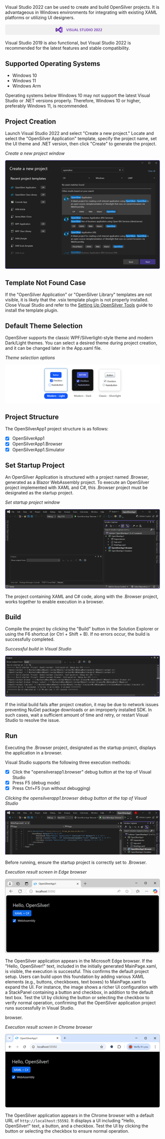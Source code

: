Visual Studio 2022 can be used to create and build OpenSilver projects. It is advantageous in Windows environments for integrating with existing XAML platforms or utilizing UI designers.



![image](https://raw.githubusercontent.com/UserwareDocumentation/userware-docs/main/images/20882385ba2040b6b67701248415ba3d.png)

Visual Studio 2019 is also functional, but Visual Studio 2022 is recommended for the latest features and stable compatibility.

## Supported Operating Systems  
- Windows 10  
- Windows 11  
- Windows Arm  

Operating systems below Windows 10 may not support the latest Visual Studio or .NET versions properly. Therefore, Windows 10 or higher, preferably Windows 11, is recommended.

## Project Creation  
Launch Visual Studio 2022 and select "Create a new project." Locate and select the "OpenSilver Application" template, specify the project name, set the UI theme and .NET version, then click "Create" to generate the project.

_Create a new project window_

![image](https://raw.githubusercontent.com/UserwareDocumentation/userware-docs/main/images/8f281291c22f4cbc8a4ca3b5ab55aa40.png)

## Template Not Found Case  
If the "OpenSilver Application" or "OpenSilver Library" templates are not visible, it is likely that the .vsix template plugin is not properly installed. Close Visual Studio and refer to the [Setting Up OpenSilver Tools](https://opensilver.net/tools) guide to install the template plugin.

## Default Theme Selection  
OpenSilver supports the classic WPF/Silverlight-style theme and modern Dark/Light themes. You can select a desired theme during project creation, and it can be changed later in the App.xaml file.

_Theme selection options_

![image](https://raw.githubusercontent.com/UserwareDocumentation/userware-docs/main/images/1b5fbffaf04246fcb8e86265f06015e6.png)

## Project Structure  
The OpenSilverApp1 project structure is as follows:  
- [x] OpenSilverApp1  
- [x] OpenSilverApp1.Browser  
- [x] OpenSilverApp1.Simulator  

## Set Startup Project  
An OpenSilver Application is structured with a project named .Browser, generated as a Blazor WebAssembly project. To execute an OpenSilver project implemented with XAML and C#, this .Browser project must be designated as the startup project.

_Set startup project window_

![image](https://raw.githubusercontent.com/UserwareDocumentation/userware-docs/main/images/e70dd81b1756492cb790553a53601460.png)

The project containing XAML and C# code, along with the .Browser project, works together to enable execution in a browser.

## Build  
Compile the project by clicking the "Build" button in the Solution Explorer or using the F6 shortcut (or Ctrl + Shift + B). If no errors occur, the build is successfully completed.

_Successful build in Visual Studio_

![image](https://raw.githubusercontent.com/UserwareDocumentation/userware-docs/main/images/248aced809384ee1b1fac263167c45a0.png)

If the initial build fails after project creation, it may be due to network issues preventing NuGet package downloads or an improperly installed SDK. In such cases, wait a sufficient amount of time and retry, or restart Visual Studio to resolve the issue.

## Run  
Executing the .Browser project, designated as the startup project, displays the application in a browser.

Visual Studio supports the following three execution methods:  
- [x] Click the "opensilverapp1.browser" debug button at the top of Visual Studio  
- [x] Press F5 (debug mode)  
- [x] Press Ctrl+F5 (run without debugging)  

_Clicking the opensilverapp1.browser debug button at the top of Visual Studio_

![image](https://raw.githubusercontent.com/UserwareDocumentation/userware-docs/main/images/4456303a15e64d42b38f8c5987935dfc.png)

Before running, ensure the startup project is correctly set to .Browser.

_Execution result screen in Edge browser_

![image](https://raw.githubusercontent.com/UserwareDocumentation/userware-docs/main/images/7acfbf17f61b461d94355d6286aa6cc5.png)

The OpenSilver application appears in the Microsoft Edge browser. If the "Hello, OpenSilver!" text, included in the initially generated MainPage.xaml, is visible, the execution is successful. This confirms the default project setup. Users can build upon this foundation by adding various XAML elements (e.g., buttons, checkboxes, text boxes) to MainPage.xaml to expand the UI. For instance, the image shows a richer UI configuration with a StackPanel containing a button and checkbox, in addition to the default text box. Test the UI by clicking the button or selecting the checkbox to verify normal operation, confirming that the OpenSilver application project runs successfully in Visual Studio.

browser.

_Execution result screen in Chrome browser_

![image](https://raw.githubusercontent.com/UserwareDocumentation/userware-docs/main/images/b7b9b3083ee945caad25d0ab0e093e63.png)

The OpenSilver application appears in the Chrome browser with a default URL of `http://localhost:55592`. It displays a UI including "Hello, OpenSilver!" text, a button, and a checkbox. Test the UI by clicking the button or selecting the checkbox to ensure normal operation.